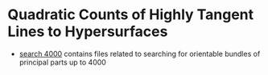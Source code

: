 # Quadratic Counts of Highly Tangent Lines to Hypersurfaces

* [search 4000](https://github.com/wgabrielong/highly_tangent/tree/95f4c5473b9e2fb37d54d24bef7e04fec4cf05a7/search%204000) contains files related to searching for orientable bundles of principal parts up to 4000
